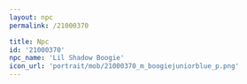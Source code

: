 ```yaml
---
layout: npc
permalink: /21000370

title: Npc
id: '21000370'
npc_name: 'Lil Shadow Boogie'
icon_url: 'portrait/mob/21000370_m_boogiejuniorblue_p.png'
---
```

